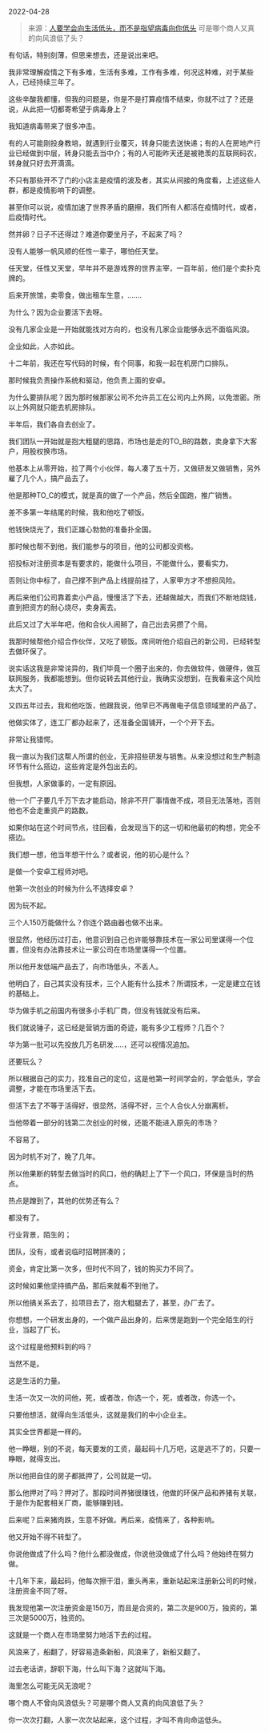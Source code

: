 2022-04-28

> 来源：[人要学会向生活低头，而不是指望病毒向你低头](http://mp.weixin.qq.com/s?__biz=MzU3NDc5Nzc0NQ==&mid=2247516112&idx=1&sn=1677be25f978008b9f9d7c6e019f177f&chksm=fd2e1d0eca5994187332e8666d6d30b9a175654ed494511ab7c1362c8e59269ce08ee0d65ea2&scene=27#wechat_redirect)
> 可是哪个商人又真的向风浪低了头？

有句话，特别刻薄，但思来想去，还是说出来吧。

  

我非常理解疫情之下有多难，生活有多难，工作有多难，何况这种难，对于某些人，已经持续三年了。

  

这些辛酸我都懂，但我的问题是，你是不是打算疫情不结束，你就不过了？还是说，从此把一切都寄希望于病毒身上？

  

我知道病毒带来了很多冲击。  

  

有的人可能刚投身教培，就遇到行业覆灭，转身只能去送快递；有的人在房地产行业已经做到中层，转身只能去当中介；有的人可能昨天还是被艳羡的互联网码农，转身就只好去开滴滴。  

  

不只有那些开不了门的小店主是疫情的波及者，其实从间接的角度看，上述这些人群，都是疫情影响下的调整。  

  

甚至你可以说，疫情加速了世界矛盾的磨擦，我们所有人都活在疫情时代，或者，后疫情时代。  

  

然并卵？日子不还得过？难道你要坐月子，不起来了吗？  

  

没有人能够一帆风顺的任性一辈子，哪怕任天堂。  

  

任天堂，任性又天堂，早年并不是游戏界的世界主宰，一百年前，他们是个卖扑克牌的。  

  

后来开旅馆，卖零食，做出租车生意，.......  

  

为什么？因为企业要活下去呀。

  

没有几家企业是一开始就能找对方向的，也没有几家企业能够永远不面临风浪。  

  

企业如此，人亦如此。

  

十二年前，我还在写代码的时候，有个同事，和我一起在机房门口排队。

  

那时候我负责操作系统和驱动，他负责上面的安卓。

  

为什么要排队呢？因为那时候那家公司不允许员工在公司内上外网，以免泄密。所以上外网就只能去机房排队。

  

半年后，我们各自去创业了。

  

我们团队一开始就是抱大粗腿的思路，市场也是走的TO_B的路数，卖身拿下大客户，用股权换市场。

  

他基本上从零开始，拉了两个小伙伴，每人凑了五十万，又做研发又做销售，另外雇了几个人，搞产品去了。

  

他是那种TO_C的模式，就是真的做了一个产品，然后全国跑，推广销售。

  

差不多第一年结尾的时候，我和他吃了顿饭。

  

他钱快烧光了，我们正雄心勃勃的准备扑全国。

  

那时候也帮不到他，我们能参与的项目，他的公司都没资格。

  

招投标对注册资本是有要求的，能做什么项目，不能做什么，要看实力。

  

否则让你中标了，自己撑不到产品上线提前挂了，人家甲方才不想担风险。

  

再后来他们公司靠着卖小产品，慢慢活了下去，还越做越大，而我们不断地烧钱，直到把资方的耐心烧尽，卖身离去。

  

此后又过了大半年吧，他和合伙人闹掰了，自己出去另攒了个局。

  

我那时候帮他介绍合作伙伴，又吃了顿饭。席间听他介绍自己的新公司，已经转型去做环保了。

  

说实话这我是非常诧异的，我们毕竟一个圈子出来的，你去做软件，做硬件，做互联网服务，我都能想到。但你说转去其他行业，我确实没想到，在我看来这个风险太大了。

  

又四五年过去，我和他吃饭，他跟我说，他早已不再做电子信息领域里的产品了。

  

他做实体了，连工厂都办起来了，还准备全国铺开，一个个开下去。  

  

非常让我错愕。

  

我一直以为我们这帮人所谓的创业，无非招些研发与销售。从来没想过和生产制造环节有什么搭边，这些肯定是外包出去的。

  

但我想，人家做事的，一定有原因。

  

他一个厂子要几千万下去才能启动，除非不开厂事情做不成，项目无法落地，否则他也不会走重资产的路数。

  

如果你站在这个时间节点，往回看，会发现当下的这一切和他最初的构想，完全不搭边。

  

我们想一想，他当年想干什么？或者说，他的初心是什么？

  

是做一个安卓工程师对吧。

  

他第一次创业的时候为什么不选择安卓？

  

因为玩不起。

  

三个人150万能做什么？你连个路由器也做不出来。

  

很显然，他经历过打击，他意识到自己也许能够靠技术在一家公司里谋得一个位置，但没有办法靠技术让一家公司在市场里谋得一个位置。

  

所以他开发低端产品去了，向市场低头，不丢人。

  

他明白了，自己其实没有技术，三个人能有什么技术？所谓技术，一定是建立在钱的基础上。

  

华为做手机之前国内有很多小手机厂商，但没有钱就没有后来。

  

我们就说锤子，这已经是营销方面的奇迹，能有多少工程师？几百个？

  

华为第一批可以先投放几万名研发.....，还可以视情况追加。

  

还要玩么？

  

所以根据自己的实力，找准自己的定位，这是他第一时间学会的，学会低头，学会调整，才能在市场里活下去。

  

但活下去了不等于活得好，很显然，活得不好，三个人合伙人分崩离析。

  

当他带着一部分的钱第二次创业的时候，还能不能进入原先的市场？

  

不容易了。

  

因为时机不对了，晚了几年。

  

所以他果断的转型去做当时的风口，他的确赶上了下一个风口，环保是当时的热点。

  

热点是蹭到了，其他的优势还有么？

  

都没有了。

  

行业背景，陌生的；

团队，没有，或者说临时招聘拼凑的；

资金，肯定比第一次多，但时代不同了，钱的购买力不同了。

  

这时候如果他坚持搞产品，那后来就看不到他了。

  

所以他搞关系去了，拉项目去了，抱大粗腿去了，甚至，办厂去了。

  

你想想，一个研发出身的，一个做产品出身的，后来愣是跑到一个完全陌生的行业，当起了厂长。

  

这个过程是他预料到的吗？

  

当然不是。

  

这是生活的力量。

  

生活一次又一次的问他，死，或者改，你选一个，死，或者改，你选一个。

  

只要他想活，就得向生活低头，这就是我们的中小企业主。

  

其实全世界都是一样的。

  

他一睁眼，别的不说，每天要发的工资，最起码十几万吧，这是逃不了的，只要一睁眼，就得支出。

  

所以他把自住的房子都抵押了，公司就是一切。

  

那么他押对了吗？押对了。那段时间养猪很赚钱，他做的环保产品和养猪有关联，于是作为配套相关厂商，能够赚到钱。  

  

后来呢？后来猪肉跌，生意不好做。再后来，疫情来了，各种影响。

  

他又开始不得不转型了。

  

你说他做成了什么吗？他什么都没做成，你说他没做成了什么吗？他始终在努力做。  

  

十几年下来，最起码，他每次擦干泪，重头再来，重新站起来注册新公司的时候，注册资金不同了呀。

  

我发现他第一次注册资金是150万，而且是合资的，第二次是900万，独资的，第三次是5000万，独资的。

  

这就是一个商人在市场里努力地活下去的过程。  

  

风浪来了，船翻了，好容易造条新船，风浪来了，新船又翻了。  

  

过去老话讲，辞职下海，什么叫下海？这就叫下海。  

  

海里怎么可能无风无浪呢？  

  

哪个商人不曾向风浪低头？可是哪个商人又真的向风浪低了头？

  

你一次次打翻，人家一次次站起来，这个过程，才叫不肯向命运低头。

